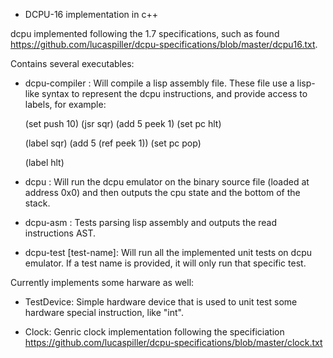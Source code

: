 * DCPU-16 implementation in c++

dcpu implemented following the 1.7 specifications, such as found
https://github.com/lucaspiller/dcpu-specifications/blob/master/dcpu16.txt.

Contains several executables:

- dcpu-compiler <lasm-source> <bin-outputfile>: Will compile a lisp assembly
  file. These file use a lisp-like syntax to represent the dcpu instructions,
  and provide access to labels, for example:

  (set push 10)
  (jsr sqr)
  (add 5 peek 1)
  (set pc hlt)
  
  (label sqr)
  (add 5 (ref peek 1))
  (set pc pop)

  (label hlt)

- dcpu <bin-file>: Will run the dcpu emulator on the binary source file (loaded
  at address 0x0) and then outputs the cpu state and the bottom of the stack.

- dcpu-asm <lasm-file>: Tests parsing lisp assembly and outputs the read
  instructions AST.

- dcpu-test [test-name]: Will run all the implemented unit tests on dcpu
  emulator. If a test name is provided, it will only run that specific test.

Currently implements some harware as well:
  
- TestDevice: Simple hardware device that is used to unit test some hardware
  special instruction, like "int".

- Clock: Genric clock implementation following the specificiation
  https://github.com/lucaspiller/dcpu-specifications/blob/master/clock.txt